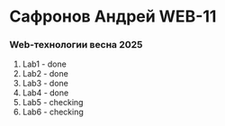 # Сафронов Андрей WEB-11
### Web-технологии весна 2025
<ol>
<li>Lab1 - done</li>
<li>Lab2 - done</li>
<li>Lab3 - done</li>
<li>Lab4 - done</li>
<li>Lab5 - checking</li>
<li>Lab6 - checking</li>
</ol>